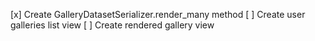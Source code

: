 [x] Create GalleryDatasetSerializer.render_many method
[ ] Create user galleries list view
[ ] Create rendered gallery view

